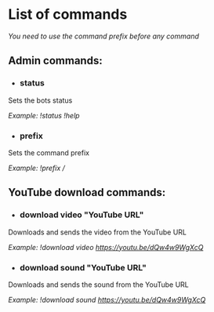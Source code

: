 # List of commands

_You need to use the command prefix before any command_

## Admin commands:

* ### status
Sets the bots status

_Example: !status !help_

* ### prefix
Sets the command prefix

_Example: !prefix /_

## YouTube download commands:

* ### download video "YouTube URL"
Downloads and sends the video from the YouTube URL

_Example: !download video https://youtu.be/dQw4w9WgXcQ_

* ### download sound "YouTube URL"
Downloads and sends the sound from the YouTube URL

_Example: !download sound https://youtu.be/dQw4w9WgXcQ_
